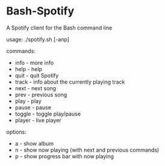 # Bash-Spotify
A Spotify client for the Bash command line

usage: ./spotify.sh [-anp]

commands:
- info   - more info
- help   - help
- quit   - quit Spotify
- track  - info about the currently playing track
- next   - next song
- prev   - previous song
- play   - play
- pause  - pause
- toggle - toggle play/pause
- player - live player

options:
- a	- show album
- n	- show now playing (with next and previous commands)
- p	- show progress bar with now playing

